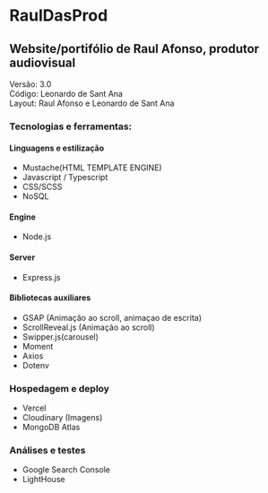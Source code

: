 # RaulDasProd
## Website/portifólio de Raul Afonso, produtor audiovisual

Versão: 3.0<br>
Código: Leonardo de Sant Ana<br>
Layout: Raul Afonso e Leonardo de Sant Ana

### Tecnologias e ferramentas:

#### Linguagens e estilização
  - Mustache(HTML TEMPLATE ENGINE)
  - Javascript / Typescript
  - CSS/SCSS
  - NoSQL
  
#### Engine
  - Node.js
  
#### Server
  - Express.js

#### Bibliotecas auxiliares
- GSAP (Animação ao scroll, animaçao de escrita)
- ScrollReveal.js (Animação ao scroll)
- Swipper.js(carousel)
- Moment
- Axios
- Dotenv

### Hospedagem e deploy
- Vercel
- Cloudinary (Imagens)
- MongoDB Atlas

### Análises e testes
- Google Search Console
- LightHouse
